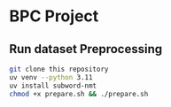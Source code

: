 # BPC Project

## Run dataset Preprocessing

```bash
git clone this repository
uv venv --python 3.11
uv install subword-nmt
chmod +x prepare.sh && ./prepare.sh
```
